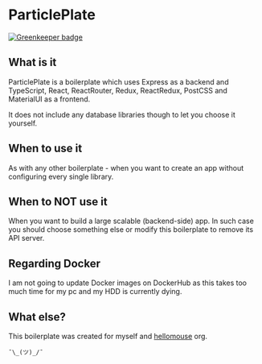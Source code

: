 # ParticlePlate

[![Greenkeeper badge](https://badges.greenkeeper.io/hellomouse/particleplate.svg)](https://greenkeeper.io/)

## What is it

ParticlePlate is a boilerplate which uses Express as a backend and TypeScript,
React, ReactRouter, Redux, ReactRedux, PostCSS and MaterialUI as a frontend.

It does not include any database libraries though to let you choose it yourself.

## When to use it

As with any other boilerplate - when you want to create an app without configuring
every single library.

## When to NOT use it

When you want to build a large scalable (backend-side) app.
In such case you should choose something else or modify this boilerplate
to remove its API server.

## Regarding Docker

I am not going to update Docker images on DockerHub as this takes too much time for my pc
and my HDD is currently dying.

## What else?

This boilerplate was created for myself and [hellomouse](https://github.com/hellomouse) org.

`¯\_(ツ)_/¯`
